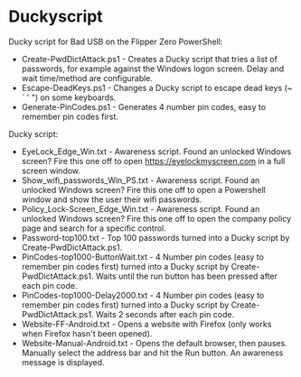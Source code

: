 # Duckyscript
Ducky script for Bad USB on the Flipper Zero
PowerShell:

* Create-PwdDictAttack.ps1 - Creates a Ducky script that tries a list of passwords, for example against the Windows logon screen. Delay and wait time/method are configurable.
* Escape-DeadKeys.ps1 - Changes a Ducky script to escape dead keys (~ ` ' ") on some keyboards.
* Generate-PinCodes.ps1 - Generates 4 number pin codes, easy to remember pin codes first.

Ducky script:

* EyeLock_Edge_Win.txt - Awareness script. Found an unlocked Windows screen? Fire this one off to open https://eyelockmyscreen.com in a full screen window.
* Show_wifi_passwords_Win_PS.txt - Awareness script. Found an unlocked Windows screen? Fire this one off to open a Powershell window and show the user their wifi passwords.
* Policy_Lock-Screen_Edge_Win.txt - Awareness script. Found an unlocked Windows screen? Fire this one off to open the company policy page and search for a specific control.
* Password-top100.txt - Top 100 passwords turned into a Ducky script by Create-PwdDictAttack.ps1.
* PinCodes-top1000-ButtonWait.txt - 4 Number pin codes (easy to remember pin codes first) turned into a Ducky script by Create-PwdDictAttack.ps1. Waits until the run button has been pressed after each pin code.
* PinCodes-top1000-Delay2000.txt - 4 Number pin codes (easy to remember pin codes first) turned into a Ducky script by Create-PwdDictAttack.ps1. Waits 2 seconds after each pin code.
* Website-FF-Android.txt - Opens a website with Firefox (only works when Firefox hasn't been opened).
* Website-Manual-Android.txt - Opens the default browser, then pauses. Manually select the address bar and hit the Run button. An awareness message is displayed. 
